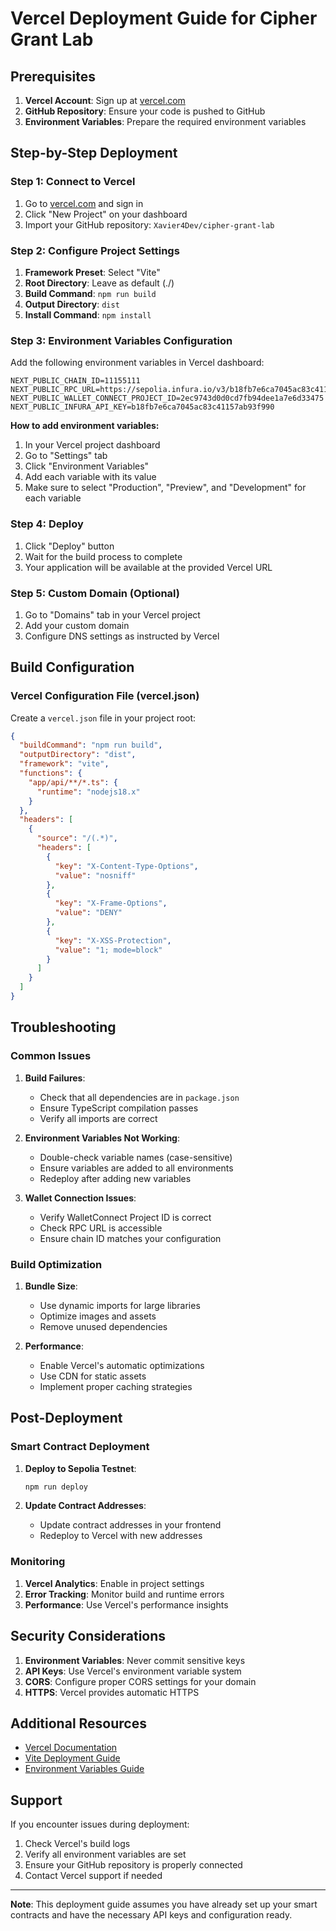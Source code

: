 # Vercel Deployment Guide for Cipher Grant Lab

## Prerequisites

1. **Vercel Account**: Sign up at [vercel.com](https://vercel.com)
2. **GitHub Repository**: Ensure your code is pushed to GitHub
3. **Environment Variables**: Prepare the required environment variables

## Step-by-Step Deployment

### Step 1: Connect to Vercel

1. Go to [vercel.com](https://vercel.com) and sign in
2. Click "New Project" on your dashboard
3. Import your GitHub repository: `Xavier4Dev/cipher-grant-lab`

### Step 2: Configure Project Settings

1. **Framework Preset**: Select "Vite"
2. **Root Directory**: Leave as default (./)
3. **Build Command**: `npm run build`
4. **Output Directory**: `dist`
5. **Install Command**: `npm install`

### Step 3: Environment Variables Configuration

Add the following environment variables in Vercel dashboard:

```
NEXT_PUBLIC_CHAIN_ID=11155111
NEXT_PUBLIC_RPC_URL=https://sepolia.infura.io/v3/b18fb7e6ca7045ac83c41157ab93f990
NEXT_PUBLIC_WALLET_CONNECT_PROJECT_ID=2ec9743d0d0cd7fb94dee1a7e6d33475
NEXT_PUBLIC_INFURA_API_KEY=b18fb7e6ca7045ac83c41157ab93f990
```

**How to add environment variables:**
1. In your Vercel project dashboard
2. Go to "Settings" tab
3. Click "Environment Variables"
4. Add each variable with its value
5. Make sure to select "Production", "Preview", and "Development" for each variable

### Step 4: Deploy

1. Click "Deploy" button
2. Wait for the build process to complete
3. Your application will be available at the provided Vercel URL

### Step 5: Custom Domain (Optional)

1. Go to "Domains" tab in your Vercel project
2. Add your custom domain
3. Configure DNS settings as instructed by Vercel

## Build Configuration

### Vercel Configuration File (vercel.json)

Create a `vercel.json` file in your project root:

```json
{
  "buildCommand": "npm run build",
  "outputDirectory": "dist",
  "framework": "vite",
  "functions": {
    "app/api/**/*.ts": {
      "runtime": "nodejs18.x"
    }
  },
  "headers": [
    {
      "source": "/(.*)",
      "headers": [
        {
          "key": "X-Content-Type-Options",
          "value": "nosniff"
        },
        {
          "key": "X-Frame-Options",
          "value": "DENY"
        },
        {
          "key": "X-XSS-Protection",
          "value": "1; mode=block"
        }
      ]
    }
  ]
}
```

## Troubleshooting

### Common Issues

1. **Build Failures**:
   - Check that all dependencies are in `package.json`
   - Ensure TypeScript compilation passes
   - Verify all imports are correct

2. **Environment Variables Not Working**:
   - Double-check variable names (case-sensitive)
   - Ensure variables are added to all environments
   - Redeploy after adding new variables

3. **Wallet Connection Issues**:
   - Verify WalletConnect Project ID is correct
   - Check RPC URL is accessible
   - Ensure chain ID matches your configuration

### Build Optimization

1. **Bundle Size**:
   - Use dynamic imports for large libraries
   - Optimize images and assets
   - Remove unused dependencies

2. **Performance**:
   - Enable Vercel's automatic optimizations
   - Use CDN for static assets
   - Implement proper caching strategies

## Post-Deployment

### Smart Contract Deployment

1. **Deploy to Sepolia Testnet**:
   ```bash
   npm run deploy
   ```

2. **Update Contract Addresses**:
   - Update contract addresses in your frontend
   - Redeploy to Vercel with new addresses

### Monitoring

1. **Vercel Analytics**: Enable in project settings
2. **Error Tracking**: Monitor build and runtime errors
3. **Performance**: Use Vercel's performance insights

## Security Considerations

1. **Environment Variables**: Never commit sensitive keys
2. **API Keys**: Use Vercel's environment variable system
3. **CORS**: Configure proper CORS settings for your domain
4. **HTTPS**: Vercel provides automatic HTTPS

## Additional Resources

- [Vercel Documentation](https://vercel.com/docs)
- [Vite Deployment Guide](https://vitejs.dev/guide/static-deploy.html#vercel)
- [Environment Variables Guide](https://vercel.com/docs/concepts/projects/environment-variables)

## Support

If you encounter issues during deployment:

1. Check Vercel's build logs
2. Verify all environment variables are set
3. Ensure your GitHub repository is properly connected
4. Contact Vercel support if needed

---

**Note**: This deployment guide assumes you have already set up your smart contracts and have the necessary API keys and configuration ready.

